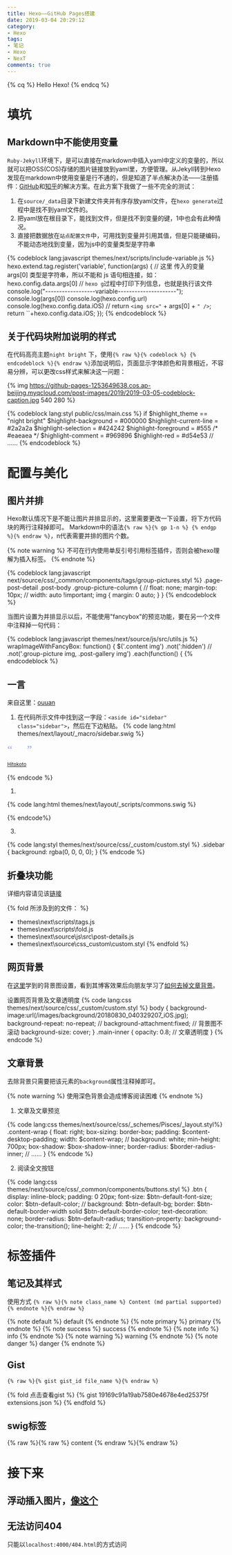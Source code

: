```yaml
---
title: Hexo——GitHub Pages搭建
date: 2019-03-04 20:29:12
category:
- Hexo
tags: 
- 笔记
- Hexo
- NexT
comments: true
---
```


{% cq %} Hello Hexo! {% endcq %}

<!-- more -->

# 填坑

## Markdown中不能使用变量

`Ruby-Jekyll`环境下，是可以直接在markdown中插入yaml中定义的变量的，所以就可以把OSS(COS)存储的图片链接放到yaml里，方便管理。从Jekyll转到Hexo发现在markdown中使用变量是行不通的，但是知道了半点解决办法——注册插件：[GitHub](https://github.com/hexojs/hexo/issues/2756)和[知乎](https://www.zhihu.com/question/264598381)的解决方案。在此方案下我做了一些不完全的测试：
1. 在`source/_data`目录下新建文件夹并有序存放yaml文件，在`hexo generate`过程中是找不到yaml文件的。
2. 把yaml放在根目录下，能找到文件，但是找不到变量的键，1中也会有此种情况。
3. 直接把数据放在`站点配置文件`中，可用找到变量并引用其值，但是只能硬编码，不能动态地找到变量，因为js中的变量类型是字符串

{% codeblock lang:javascript themes/next/scripts/include-variable.js %}
hexo.extend.tag.register('variable', function(args) {
    // 这里 传入的变量 args[0] 类型是字符串，所以不能和 js 语句相连接，如：hexo.config.data.args[0]
    // `hexo g`过程中打印下列信息，也就是执行该文件
    console.log("------------------variable---------------------");
    console.log(args[0])
    console.log(hexo.config.url)
    console.log(hexo.config.data.iOS)
    // return `<img src="` + args[0] + `" />`;
    return ``+hexo.config.data.iOS;
  });
{% endcodeblock %}

## 关于代码块附加说明的样式

在代码高亮主题`night bright` 下，使用`{% raw %}{% codeblock %} {% endcodeblock %}{% endraw %}`添加说明后，页面显示字体颜色和背景相近，不容易分辨，可以更改css样式来解决这一问题：

{% img https://github-pages-1253649638.cos.ap-beijing.myqcloud.com/post-images/2019/2019-03-05-codeblock-caption.jpg 540 280 %}

{% codeblock lang:styl public/css/main.css %}
if $highlight_theme == "night bright"
  $highlight-background   = #000000
  $highlight-current-line = #2a2a2a
  $highlight-selection    = #424242
  $highlight-foreground   = #555  /* #eaeaea */
  $highlight-comment      = #969896
  $highlight-red          = #d54e53
  // ……
{% endcodeblock %}


# 配置与美化


## 图片并排

Hexo默认情况下是不能让图片并排显示的，这里需要更改一下设置，将下方代码块的两行注释掉即可。
Markdown中的语法`{% raw %}{% gp 1-n %} {% endgp %}{% endraw %}`，n代表需要并排的图片个数。

{% note warning %}
不可在行内使用单反引号引用标签插件，否则会被hexo理解为插入标签。
{% endnote %}

{% codeblock lang:javascript next/source/css/_common/components/tags/group-pictures.styl %}
.page-post-detail .post-body .group-picture-column {
  // float: none;
  margin-top: 10px;
  // width: auto !important;
  img { margin: 0 auto; }
}
{% endcodeblock %}

当图片设置为并排显示以后，不能使用"fancybox"的预览功能，要在另一个文件中注释掉一句代码：

{% codeblock lang:javascript themes/next/source/js/src/utils.js %}
wrapImageWithFancyBox: function() {
    $('.content img')
      .not(':hidden')
      // .not('.group-picture img, .post-gallery img')
      .each(function() {
{% endcodeblock %}

## 一言

来自这里：[ouuan](https://ouuan.github.io/hexo博客搭建指北/#一言（ヒトコト）)

1. 在代码所示文件中找到这一字段：`<aside id="sidebar" class="sidebar">`，然后在下边粘贴。
{% code lang:html themes/next/layout/_macro/sidebar.swig %}
<!-- 
<aside id="sidebar" class="sidebar">
 -->
<!-- 一言 start -->
<div class="sidebar-inner">
    <div>
        <div style="display: table-cell;vertical-align: top; color:#B2B7F2;font-size:24px;font-family:'Times New Roman',serif;font-weight:bold;text-align:left;">“</div>
        <div style="display: table-cell;text-align: left; vertical-align: middle; text-indent: 2em; padding: 0.8em 0.2em 1em 0.2em"><b><span style="color:burlywood;"><span id="hitokoto-content"></span></span></b></div>
        <div style="display: table-cell; vertical-align: bottom; color:#B2B7F2;font-size:24px;font-family:'Times New Roman',serif;font-weight:bold;text-align:left;">”</div>
    </div>
    <div style="text-align: right; font-size: 0.8em; color: black;" id="hitokoto-from"></div>
    <div style="margin-top: 15px; font-size: 0.8em; color: black;"><a href="https://hitokoto.cn/">Hitokoto</a></div>
</div>
<div style="height: 15px"></div>
<!-- 一言 end -->
{% endcode %}

1. 
{% code lang:html themes/next/layout/_scripts/commons.swig %}
<script type="text/javascript">
    $.get('https://v1.hitokoto.cn/?c=a', function (data) {
        $('#hitokoto-content').css('display', '').text(data.hitokoto);
        $('#hitokoto-from').css('display', '').text('——' + data.from);
    });
</script>
{% endcode%}

3. 
{% code lang:styl themes/next/source/css/_custom/custom.styl %}
.sidebar {
    background: rgba(0, 0, 0, 0);
}
{% endcode %}

## 折叠块功能

详细内容请见该[链接](https://www.cnblogs.com/woshimrf/p/hexo-fold-block.html)

{% fold 所涉及到的文件： %}
+ themes\next\scripts\tags.js
+ themes\next\scripts\fold.js
+ themes\next\source\js\src\post-details.js
+ themes\next\source\css\_custom\custom.styl
{% endfold %}

## 网页背景

在[这里](https://yltx.cf/2019/01/18/%E5%8D%9A%E5%AE%A2%E6%90%AD%E5%BB%BA%E9%A3%9F%E7%94%A8%E6%8C%87%E5%8C%97/#%E5%8D%9A%E5%AE%A2%E8%83%8C%E6%99%AF)学到的背景图设置，看到其博客效果后向朋友学习了[如何去掉文章背景](#文章背景)。

设置网页背景及文章透明度
{% code lang:css themes/next/source/css/_custom/custom.styl %}
body {
    background-image:url(/images/background/20180830_040329207_iOS.jpg);
    background-repeat: no-repeat;  //
    background-attachment:fixed;  // 背景图不滚动
    background-size: cover;
}
.main-inner {
    opacity: 0.8;  // 文章透明度
}
{% endcode %}

## 文章背景

去除背景只需要把该元素的`background`属性注释掉即可。

{% note warning %}
使用深色背景会造成博客阅读困难
{% endnote %}

1. 文章及文章预览

{% code lang:css themes/next/source/css/_schemes/Pisces/_layout.styl%}
.content-wrap {
  float: right;
  box-sizing: border-box;
  padding: $content-desktop-padding;
  width: $content-wrap;
  // background: white;
  min-height: 700px;
  box-shadow: $box-shadow-inner;
  border-radius: $border-radius-inner;
  // ……
  }
{% endcode %}

2. 阅读全文按钮

{% code lang:css themes/next/source/css/_common/components/buttons.styl %}
.btn {
  display: inline-block;
  padding: 0 20px;
  font-size: $btn-default-font-size;
  color: $btn-default-color;
  // background: $btn-default-bg;
  border: $btn-default-border-width solid $btn-default-border-color;
  text-decoration: none;
  border-radius: $btn-default-radius;
  transition-property: background-color;
  the-transition();
  line-height: 2;
  // ……
}
{% endcode %}

# 标签插件

## 笔记及其样式

使用方式
`{% raw %}{% note class_name %} Content (md partial supported) {% endnote %}{% endraw %}`

{% note default %} default {% endnote %}
{% note primary %} primary {% endnote %}
{% note success %} success {% endnote %}
{% note info %} info {% endnote %}
{% note warning %} warning {% endnote %}
{% note danger %} danger {% endnote %}


## Gist

`{% raw %}{% gist gist_id file_name %}{% endraw %}`

{% fold 点击查看gist %}
{% gist 19169c91a19ab7580e4678e4ed25375f extensions.json %}
{% endfold %}

## swig标签

{% raw %}{% raw %}
content
{% endraw %}{% endraw %}



# 接下来



## 浮动插入图片，[像这个](https://notes.iissnan.com/2016/next-documentations-reload/#前季剧情回顾)

## 无法访问404

只能以`localhost:4000/404.html`的方式访问
